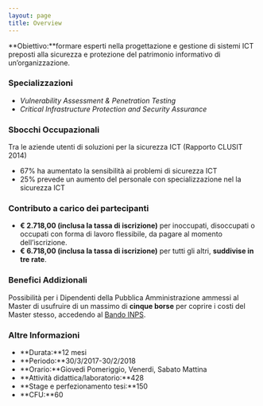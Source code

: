 ```yaml
---
layout: page
title: Overview
---
```


**Obiettivo:**formare esperti nella progettazione e gestione di sistemi ICT preposti alla sicurezza e protezione del patrimonio informativo di un’organizzazione.

### Specializzazioni
* *Vulnerability Assessment & Penetration Testing*
* *Critical Infrastructure Protection and Security Assurance*

### Sbocchi Occupazionali

Tra le aziende utenti di soluzioni per la sicurezza ICT (Rapporto CLUSIT 2014)

* 67% ha aumentato la sensibilità ai problemi di sicurezza ICT
* 25% prevede un aumento del personale con specializzazione nel la sicurezza ICT


### Contributo a carico dei partecipanti

* **€ 2.718,00 (inclusa la tassa di iscrizione)** per inoccupati, disoccupati o occupati con forma di lavoro
flessibile, da pagare al momento dell’iscrizione. 
* **€ 6.718,00 (inclusa la tassa di iscrizione)** per tutti gli altri, **suddivise in tre rate**.


### Benefici Addizionali
Possibilità per i Dipendenti della Pubblica Amministrazione ammessi al Master di usufruire di un massimo di **cinque borse** per coprire i costi del Master stesso, accedendo al [Bando INPS](http://www.inps.it/docallegati/Mig/Welfare/Bando_Master_I_e_II_livello_e_Corsi_Universitari_di_Perfezionamento.pdf).

### Altre Informazioni

* **Durata:**12 mesi
* **Periodo:**30/3/2017-30/2/2018
* **Orario:**Giovedi Pomeriggio, Venerdi, Sabato Mattina
* **Attività didattica/laboratorio:**428
* **Stage e perfezionamento tesi:**150
* **CFU:**60